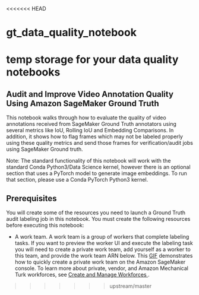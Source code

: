 <<<<<<< HEAD
# gt_data_quality_notebook
temp storage for your data quality notebooks
=======
## Audit and Improve Video Annotation Quality Using Amazon SageMaker Ground Truth

This notebook walks through how to evaluate the quality of video annotations received from SageMaker Ground Truth annotators using several metrics like IoU, Rolling IoU and Embedding Comparisons. In addition, it shows how to flag frames which may not be labeled properly using these quality metrics and send those frames for verification/audit jobs using SageMaker Ground truth. 

Note: The standard functionality of this notebook will work with the standard Conda Python3/Data Science kernel, however there is an optional section that uses a PyTorch model to generate image embeddings. To run that section, please use a Conda PyTorch Python3 kernel.

## Prerequisites

You will create some of the resources you need to launch a Ground Truth audit labeling job in this notebook. You must create the following resources before executing this notebook:

* A work team. A work team is a group of workers that complete labeling tasks. If you want to preview the worker UI and execute the labeling task you will need to create a private work team, add yourself as a worker to this team, and provide the work team ARN below. This [GIF](images/create-workteam-loop.gif) demonstrates how to quickly create a private work team on the Amazon SageMaker console. To learn more about private, vendor, and Amazon Mechanical Turk workforces, see [Create and Manage Workforces
](https://docs.aws.amazon.com/sagemaker/latest/dg/sms-workforce-management.html).
>>>>>>> upstream/master
